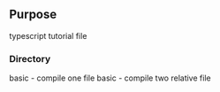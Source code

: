 

## Purpose
typescript tutorial file

### Directory
basic - compile one file
basic - compile two relative file